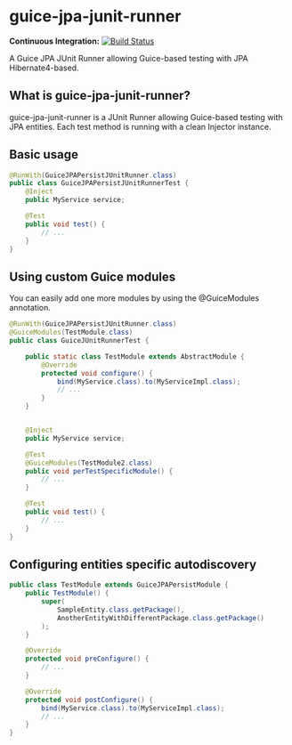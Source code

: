 guice-jpa-junit-runner
====

**Continuous Integration:** [![Build Status](https://api.travis-ci.org/marcolamberto/guice-jpa-junit-runner.png?branch=master)](https://travis-ci.org/marcolamberto/guice-jpa-junit-runner) <br/>

A Guice JPA JUnit Runner allowing Guice-based testing with JPA Hibernate4-based.

## What is guice-jpa-junit-runner?

guice-jpa-junit-runner is a JUnit Runner allowing Guice-based testing with JPA entities.
Each test method is running with a clean Injector instance.

## Basic usage

```java
@RunWith(GuiceJPAPersistJUnitRunner.class)
public class GuiceJPAPersistJUnitRunnerTest {
	@Inject
	public MyService service;

	@Test
	public void test() {
		// ...
	}
}
```

## Using custom Guice modules

You can easily add one more modules by using the @GuiceModules annotation.

```java
@RunWith(GuiceJPAPersistJUnitRunner.class)
@GuiceModules(TestModule.class)
public class GuiceJUnitRunnerTest {

	public static class TestModule extends AbstractModule {
		@Override
		protected void configure() {
			bind(MyService.class).to(MyServiceImpl.class);
			// ...
		}
	}


	@Inject
	public MyService service;

	@Test
	@GuiceModules(TestModule2.class)
	public void perTestSpecificModule() {
		// ...
	}

	@Test
	public void test() {
		// ...
	}
}
```

## Configuring entities specific autodiscovery

```java
public class TestModule extends GuiceJPAPersistModule {
	public TestModule() {
		super(
			SampleEntity.class.getPackage(),
			AnotherEntityWithDifferentPackage.class.getPackage()
		);
	}

	@Override
	protected void preConfigure() {
		// ...
	}

	@Override
	protected void postConfigure() {
		bind(MyService.class).to(MyServiceImpl.class);
		// ...
	}
}
```